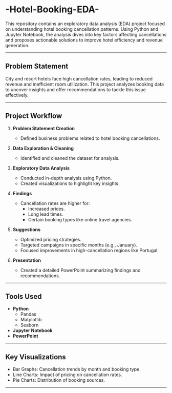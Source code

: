 # -Hotel-Booking-EDA-
This repository contains an exploratory data analysis (EDA) project focused on understanding hotel booking cancellation patterns. Using Python and Jupyter Notebook, the analysis dives into key factors affecting cancellations and proposes actionable solutions to improve hotel efficiency and revenue generation.

---

## Problem Statement  
City and resort hotels face high cancellation rates, leading to reduced revenue and inefficient room utilization. This project analyzes booking data to uncover insights and offer recommendations to tackle this issue effectively.

---

## Project Workflow  
1. **Problem Statement Creation**  
   - Defined business problems related to hotel booking cancellations.  

2. **Data Exploration & Cleaning**  
   - Identified and cleaned the dataset for analysis.  

3. **Exploratory Data Analysis**  
   - Conducted in-depth analysis using Python.  
   - Created visualizations to highlight key insights.  

4. **Findings**  
   - Cancellation rates are higher for:
     - Increased prices.  
     - Long lead times.  
     - Certain booking types like online travel agencies.  

5. **Suggestions**  
   - Optimized pricing strategies.  
   - Targeted campaigns in specific months (e.g., January).  
   - Focused improvements in high-cancellation regions like Portugal.  

6. **Presentation**  
   - Created a detailed PowerPoint summarizing findings and recommendations.

---

## Tools Used  
- **Python**  
  - Pandas  
  - Matplotlib  
  - Seaborn  
- **Jupyter Notebook**  
- **PowerPoint**  

---

## Key Visualizations  
- Bar Graphs: Cancellation trends by month and booking type.  
- Line Charts: Impact of pricing on cancellation rates.  
- Pie Charts: Distribution of booking sources.  

---

